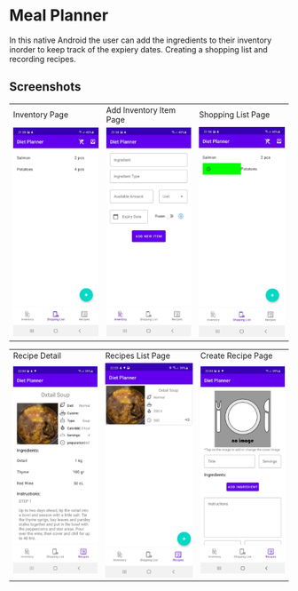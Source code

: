 # Meal Planner

In this native Android the user can add the ingredients to their inventory inorder to keep track of the expiery dates. Creating a shopping list and recording recipes.

## Screenshots

<table>
  <tr>
     <td>Inventory Page</td>
     <td>Add Inventory Item Page</td>
     <td>Shopping List Page</td>
  </tr>
  <tr>
    <td><img src="screenshots/inventory.jpeg"></td>
    <td><img src="screenshots/addinventory.jpeg"></td>
    <td><img src="screenshots/shoppingcart.jpeg" ></td>
  </tr>
 </table>

 <table>
  <tr>
     <td>Recipe Detail</td>
     <td>Recipes List Page</td>
     <td>Create Recipe Page</td>
  </tr>
  <tr>
    <td><img src="screenshots/recipedetail.jpeg"></td>
    <td><img src="screenshots/recipeslist.jpeg"></td>
    <td><img src="screenshots/createrecipe.jpeg" ></td>
  </tr>
 </table>